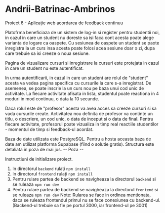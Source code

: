 # Andrii-Batrinac-Ambrinos
Proiect 6 - Aplicație web acordarea de feedback continuu

Platofrma beneficiaza de un sistem de log-in si register pentru studentii noi, in cazul in care un student nu doreste sa isi faca cont acesta poate alege varianta de logare ca oaspete. Cu sesiunea de oaspete un student se paote inregistra la un curs insa acesta poate folosi acea sesiune doar o zi, dupa care trebuie sa isi creeze o noua sesiune.

Pagina de vizualizare cursuri si inregistrare la cursuri este protejata in cazul in care un student nu este autentificat.

In urma autentificarii, in cazul in care un student are rolul de "student" acesta va vedea pagina specifica cu cursurile la care s-a inregistrat.
De asemenea, se poate inscrie la un curs nou pe baza unui cod unic de activitate.
La fiecare activitate afisata in lista, studentul poate reactiona in 4 moduri in mod continuu, o data la 10 secunde.

Daca rolul este de "profesor" acesta va avea acces sa creeze cursuri si sa vada cursurile create.
Activitatea nou definita de profesor va continte un titlu, o descriere, un cod unic, o data de inceput si o data de final.
Pentru fiecare activitate, profesorul poate vizualiza in timp real reactiile studentilor - momentul de timp si feedback-ul acordat.

Baza de date utilizata este PostgreSQL. Pentru a hosta aceasta baza de date am utilizat platforma Supabase (fiind o solutie gratis).
Structura este detaliata in poza de mai jos.
-- Poza --

Instructiuni de initializare proiect.
1. In directorul `backend` rulați `npm install`
2. In directorul `frontend` rulați `npm install`
3. Pentru rulare partea de backend se navigheaza la directorul `backend` si se ruleaza `npm run dev`
4. Pentru rulare partea de backend se navigheaza la directorul `frontend` si se ruleaza `npm run dev`
Note: Rularea se face in ordinea mentionata, daca se ruleaza frontendul primul nu se face conexiunea cu backend-ul. (Backend-ul trebuie sa fie pe portul 3000, iar frontend-ul pe 3001)

